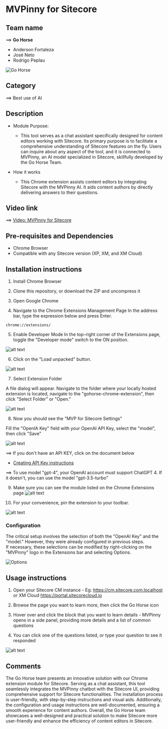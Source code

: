 # MVPinny for Sitecore

## Team name
⟹ **Go Horse**
  - Anderson Fortaleza
  - José Neto
  - Rodrigo Peplau

![Go Horse](docs/images/Gohorse-300x300.png)

## Category
⟹ Best use of AI

## Description
  - Module Purpose: 
    - This tool serves as a chat assistant specifically designed for content editors working with Sitecore. Its primary purpose is to facilitate a comprehensive understanding of Sitecore features on the fly. Users can inquire about any aspect of the tool, and it is  connected to MVPinny, an AI model specialized in Sitecore, skillfully developed by the Go Horse Team.

  - How it works
    - This Chrome extension assists content editors by integrating Sitecore with the MVPinny AI. It aids content authors by directly delivering answers to their questions.

## Video link

⟹ [Video: MVPinny for Sitecore](https://youtu.be/qqNU4hXIuP0)

## Pre-requisites and Dependencies

- Chrome Browser 
- Compatible with any Sitecore version (XP, XM, and XM Cloud)

## Installation instructions

1. Install Chrome Browser

2. Clone this repository, or download the ZIP and uncompress it 

3.  Open Google Chrome

4.  Navigate to the Chrome Extensions Management Page 
In the address bar, type the expression below and press Enter.
```extensions
chrome://extensions/
```


5. Enable Developer Mode
In the top-right corner of the Extensions page, toggle the "Developer mode"
switch to the ON position.

![alt text](docs/images/image-1.png)

6. Click on the "Load unpacked" button.

![alt text](docs/images/image-2.png)

7. Select Extension Folder

A file dialog will appear. Navigate to the folder where your locally hosted extension is located, navigate to the "gohorse-chrome-extension", then click "Select Folder" or "Open."

![alt text](docs/images/image-3.png)

8. Now you should see the "MVP for Sitecore Settings"

Fill the "OpenIA Key" field with your OpenAI API Key, select the "model", then click "Save"

![alt text](docs/images/image-9.png)

⟹ If you don't have an API KEY, click on the document below 
- [Creating API Key instructions](CreatingAPIkey.md)

⟹ To use model "gpt-4", your OpenAI account must support ChatGPT 4. If it doesn't, you can use the model "gpt-3.5-turbo"

9. Make sure you can see the module listed on the Chrome Extensions page
![alt text](docs/images/image-10.png)

10. For your convenience, pin the extension to your toolbar.

 ![alt text](docs/images/image-8.png)

### Configuration
The critical setup involves the selection of both the "OpenAI Key" and the "model." However, they were already configured in previous steps.<br> If necessary, these selections can be modified by right-clicking on the "MVPinny" logo in the Extensions bar and selecting Options.

![Options](docs/images/Options.png)


## Usage instructions

1. Open your Sitecore CM instance - Eg: https://cm.sitecore.com.localhost or XM Cloud https://portal.sitecorecloud.io 

2. Browse the page you want to learn more, then click the Go Horse icon

3. Hover over and click the block that you want to learn details - MVPinny opens in a side panel, providing more details and a list of common questions
   
4. You can click one of the questions listed, or type your question to see it responded

![alt text](docs/images/FlipCard4-1.gif)


## Comments
The Go Horse team presents an innovative solution with our Chrome extension module for Sitecore. Serving as a chat assistant, this tool seamlessly integrates the MVPinny chatbot with the Sitecore UI, providing  comprehensive support for Sitecore functionalities. The installation process is user-friendly, with step-by-step instructions and visual aids. Additionally, the configuration and usage instructions are well-documented, ensuring a smooth experience for content authors. Overall, the Go Horse team showcases a well-designed and practical solution to make Sitecore more user-friendly and enhance the efficiency of content editors in Sitecore.

